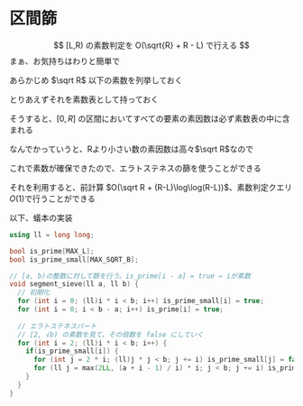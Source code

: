 # 区間篩


$$
[L,R) の素数判定を O(\sqrt{R} + R - L) で行える
$$
まぁ、お気持ちはわりと簡単で

あらかじめ $\sqrt R$ 以下の素数を列挙しておく

とりあえずそれを素数表として持っておく



そうすると、$[0,R]$ の区間においてすべての要素の素因数は必ず素数表の中に含まれる



なんでかっていうと、Rより小さい数の素因数は高々$\sqrt R$なので



これで素数が確保できたので、エラトステネスの篩を使うことができる

それを利用すると、前計算 $O(\sqrt R + (R-L)\log\log(R-L))$、素数判定クエリ$O(1)$で行うことができる



以下、蟻本の実装

```cpp
using ll = long long;

bool is_prime[MAX_L];
bool is_prime_small[MAX_SQRT_B];

// [a, b)の整数に対して篩を行う。is_prime[i - a] = true ⇔ iが素数
void segment_sieve(ll a, ll b) {
  // 初期化
  for (int i = 0; (ll)i * i < b; i++) is_prime_small[i] = true;
  for (int i = 0; i < b - a; i++) is_prime[i] = true;
  
  // エラトステネスパート
  // [2, √b) の素数を見て、その倍数を false にしていく
  for (int i = 2; (ll)i * i < b; i++) {
    if(is_prime_small[i]) {
      for (int j = 2 * i; (ll)j * j < b; j += i) is_prime_small[j] = false; // [2, √b) の篩
      for (ll j = max(2LL, (a + i - 1) / i) * i; j < b; j += i) is_prime[j - 1] = false; // [a, b) の篩
    }
  }
}
```

